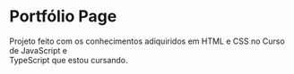 <h1>Portfólio Page</h1>
Projeto feito com os conhecimentos adiquiridos em HTML e CSS no Curso de JavaScript e <br>
TypeScript que estou cursando.
